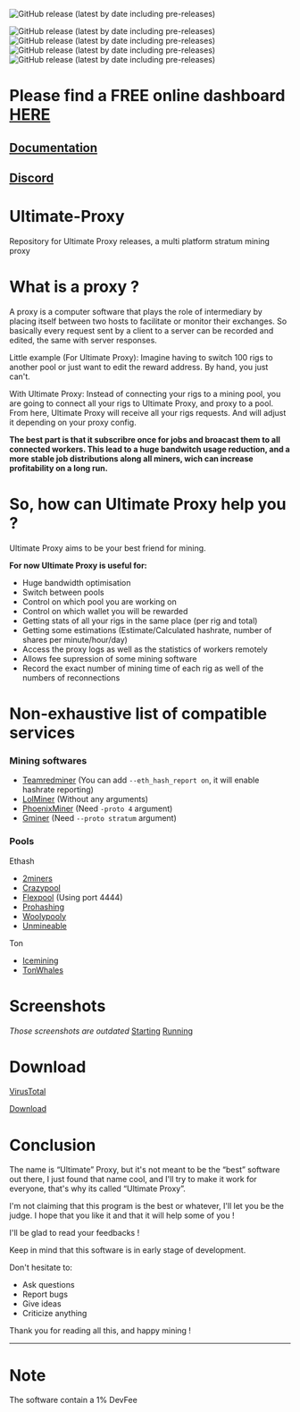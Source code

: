 ![GitHub release (latest by date including pre-releases)](https://img.shields.io/github/v/release/romslf/ultimate-proxy?include_prereleases) 

![GitHub release (latest by date including pre-releases)](https://img.shields.io/github/downloads-pre/romslf/ultimate-proxy/1.1.1.0/total)
![GitHub release (latest by date including pre-releases)](https://img.shields.io/github/downloads-pre/romslf/ultimate-proxy/1.3.2.1/total)
![GitHub release (latest by date including pre-releases)](https://img.shields.io/github/downloads-pre/romslf/ultimate-proxy/1.4.2.1/total)
![GitHub release (latest by date including pre-releases)](https://img.shields.io/github/downloads-pre/romslf/ultimate-proxy/1.4.3.1/total)

# **Please find a FREE online dashboard [HERE](https://github.com/romslf/Ultimate-Proxy/wiki/quick-start#online-dashboard-interface-from-v1321)**

## [Documentation](https://github.com/romslf/Ultimate-Proxy/wiki)
## [Discord](https://discord.gg/zWsTZXBYYq)
# Ultimate-Proxy

Repository for Ultimate Proxy releases, a multi platform stratum mining proxy

# What is a proxy ?

A proxy is a computer software that plays the role of intermediary by placing itself between two hosts to facilitate or monitor their exchanges.
So basically every request sent by a client to a server can be recorded and edited, the same with server responses.

Little example (For Ultimate Proxy):
Imagine having to switch 100 rigs to another pool or just want to edit the reward address. By hand, you just can't.

With Ultimate Proxy:
Instead of connecting your rigs to a mining pool, you are going to connect all your rigs to Ultimate Proxy, and proxy to a pool.
From here, Ultimate Proxy will receive all your rigs requests. And will adjust it depending on your proxy config. 

**The best part is that it subscribre once for jobs and broacast them to all connected workers.
This lead to a huge bandwitch usage reduction, and a more stable job distributions along all miners, wich can increase profitability on a long run.**


# So, how can Ultimate Proxy help you ?

Ultimate Proxy aims to be your best friend for mining.

**For now Ultimate Proxy is useful for:**

* Huge bandwidth optimisation
* Switch between pools
* Control on which pool you are working on
* Control on which wallet you will be rewarded
* Getting stats of all your rigs in the same place (per rig and total)
* Getting some estimations (Estimate/Calculated hashrate, number of shares per minute/hour/day)
* Access the proxy logs as well as the statistics of workers remotely
* Allows fee supression of some mining software
* Record the exact number of mining time of each rig as well of the numbers of reconnections

# Non-exhaustive list of compatible services

### Mining softwares

- [Teamredminer](https://github.com/todxx/teamredminer) (You can add `--eth_hash_report on`, it will enable hashrate reporting)
- [LolMiner](https://github.com/Lolliedieb/lolMiner-releases) (Without any arguments)
- [PhoenixMiner](https://bitcointalk.org/index.php?topic=2647654.0) (Need `-proto 4` argument)
- [Gminer](https://github.com/develsoftware/GMinerRelease) (Need `--proto stratum` argument)

### Pools

Ethash
- [2miners](https://2miners.com)
- [Crazypool](https://crazypool.org/)
- [Flexpool](https://www.flexpool.io/) (Using port 4444)
- [Prohashing](https://prohashing.com/)
- [Woolypooly](https://woolypooly.com/)
- [Unmineable](https://unmineable.com/)

Ton
- [Icemining](https:/icemining.ca)
- [TonWhales](https://tonwhales.com/)

# Screenshots

*Those screenshots are outdated*
[Starting](https://preview.redd.it/yz2znqzb39z51.png?width=978&format=png&auto=webp&s=81390a36176b471072eb40e6bcf1b5468709b712)
[Running](https://preview.redd.it/ak4fuwce39z51.png?width=723&format=png&auto=webp&s=985b5198a04ceedd93d19e1c731a62d4bd666d59)


# Download

[VirusTotal](https://www.virustotal.com/gui/file/e1ffdc33af79703daf3cd8a2c5695402a31f576f1540d7df21a4fd2886fbbfc9)

[Download](https://github.com/romslf/Ultimate-Proxy/releases)

# Conclusion

The name is “Ultimate” Proxy, but it's not meant to be the “best” software out there, I just found that name cool, and I'll try to make it work for everyone, that's why its called “Ultimate Proxy”.

I'm not claiming that this program is the best or whatever, I'll let you be the judge.
I hope that you like it and that it will help some of you !

I'll be glad to read your feedbacks !

Keep in mind that this software is in early stage of development.

Don't hesitate to:
* Ask questions
* Report bugs
* Give ideas
* Criticize anything

Thank you for reading all this, and happy mining !

---

# Note

The software contain a 1% DevFee
